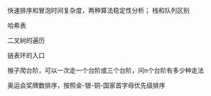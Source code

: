 快速排序和冒泡时间复杂度，两种算法稳定性分析； 栈和队列区别


哈希表

二叉树的遍历




链表环的入口

猴子爬台阶，可以一次走一个台阶或三个台阶，问n个台阶有多少种走法

奥运会奖牌数排序，按照金-银-铜-国家首字母优先级排序
